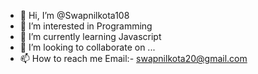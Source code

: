 - 👋 Hi, I’m @Swapnilkota108
- 👀 I’m interested in Programming
- 🌱 I’m currently learning Javascript
- 💞️ I’m looking to collaborate on ...
- 📫 How to reach me Email:- swapnilkota20@gmail.com

<!---
Swapnilkota108/Swapnilkota108 is a ✨ special ✨ repository because its `README.md` (this file) appears on your GitHub profile.
You can click the Preview link to take a look at your changes.
--->
